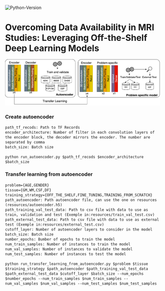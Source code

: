 ![Python-Version](https://img.shields.io/badge/python-3.10-blue)

# Overcoming Data Availability in MRI Studies: Leveraging Off-the-Shelf Deep Learning Models


![encoder](https://github.com/mfmachado/transfer-learning-age-sex-prediction/blob/main/resources/autoencoder.png)


### Create autoencoder
```
path_tf_recods: Path to TF Records
encoder_architecture: Number of filter in each convolution layers of the encoder block, the decoder mirrors the encoder. The number are separated by comma
batch_size: Batch size

python run_autoencoder.py $path_tf_recods $encoder_architecture $batch_size
```

### Transfer learning from autoencoder
```
problem={AGE,GENDER}
tissue={GM,WM,CSF,DF}
training_strategy={OFF_THE_SHELF,FINE_TUNING,TRAINING_FROM_SCRATCH}
path_autoencoder: Path autoencoder file, can use the one on resources (resources/autoencoder.h5)
path_training_val_test_data: Path to csv file with data to use as train, validation and test (Exemple in:resources/train_val_test.csv)
path_external_test_data: Path to csv file with data to use as external test (Exemple in:resources/external_test.csv)
cutoff_layer: Number of autoencoder layers to consider in the model
batch_size: Batch size
number_epochs: Bumber of epochs to train the model
num_train_samples: Number of instances to train the model
num_val_samples: Number of instances to validate the model
num_test_samples: Number of instances to test the model

python run_transfer_learning_from_autoencoder.py $problem $tissue $training_strategy $path_autoencoder $path_training_val_test_data $path_external_test_data $cutoff_layer $batch_size --num_epochs $number_epochs --num_train_samples $num_train_samples --num_val_samples $num_val_samples --num_test_samples $num_test_samples
```
